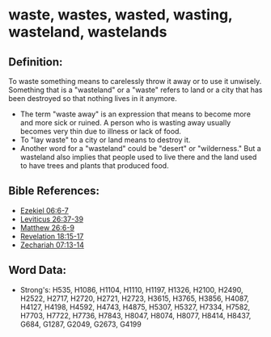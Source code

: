 # waste, wastes, wasted, wasting, wasteland, wastelands #

## Definition: ##

To waste something means to carelessly throw it away or to use it unwisely. Something that is a  "wasteland" or a "waste" refers to land or a city that has been destroyed so that nothing lives in it anymore. 

* The term "waste away" is an expression that means to become more and more sick or ruined. A person who is wasting away usually becomes very thin due to illness or lack of food.
* To "lay waste" to a city or land means to destroy it.
* Another word for a "wasteland" could be "desert" or "wilderness." But a wasteland also implies that people used to live there and the land used to have trees and plants that produced food.

## Bible References: ##

* [Ezekiel 06:6-7](rc://en/tn/help/ezk/06/06)
* [Leviticus 26:37-39](rc://en/tn/help/lev/26/37)
* [Matthew 26:6-9](rc://en/tn/help/mat/26/06)
* [Revelation 18:15-17](rc://en/tn/help/rev/18/15)
* [Zechariah 07:13-14](rc://en/tn/help/zec/07/13)

## Word Data: ##

* Strong's: H535, H1086, H1104, H1110, H1197, H1326, H2100, H2490, H2522, H2717, H2720, H2721, H2723, H3615, H3765, H3856, H4087, H4127, H4198, H4592, H4743, H4875, H5307, H5327, H7334, H7582, H7703, H7722, H7736, H7843, H8047, H8074, H8077, H8414, H8437, G684, G1287, G2049, G2673, G4199
